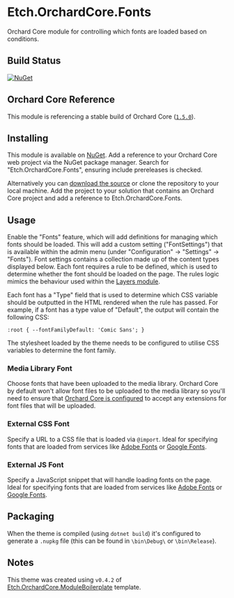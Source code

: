 # Etch.OrchardCore.Fonts

Orchard Core module for controlling which fonts are loaded based on conditions.

## Build Status

[![NuGet](https://img.shields.io/nuget/v/Etch.OrchardCore.Fonts.svg)](https://www.nuget.org/packages/Etch.OrchardCore.Fonts)

## Orchard Core Reference

This module is referencing a stable build of Orchard Core ([`1.5.0`](https://www.nuget.org/packages/OrchardCore.Module.Targets/1.5.0)).

## Installing

This module is available on [NuGet](https://www.nuget.org/packages/Etch.OrchardCore.Fonts). Add a reference to your Orchard Core web project via the NuGet package manager. Search for "Etch.OrchardCore.Fonts", ensuring include prereleases is checked.

Alternatively you can [download the source](https://github.com/etchuk/Etch.OrchardCore.Fonts/archive/master.zip) or clone the repository to your local machine. Add the project to your solution that contains an Orchard Core project and add a reference to Etch.OrchardCore.Fonts.

## Usage

Enable the "Fonts" feature, which will add definitions for managing which fonts should be loaded. This will add a custom setting ("FontSettings") that is available within the admin menu (under "Configuration" -> "Settings" -> "Fonts"). Font settings contains a collection made up of the content types displayed below. Each font requires a rule to be defined, which is used to determine whether the font should be loaded on the page. The rules logic mimics the behaviour used within the [Layers module](https://docs.orchardcore.net/en/dev/docs/reference/modules/Layers/).

Each font has a "Type" field that is used to determine which CSS variable should be outputted in the HTML rendered when the rule has passed. For example, if a font has a type value of "Default", the output will contain the following CSS:

```
:root { --fontFamilyDefault: 'Comic Sans'; }
```

The stylesheet loaded by the theme needs to be configured to utilise CSS variables to determine the font family.

### Media Library Font

Choose fonts that have been uploaded to the media library. Orchard Core by default won't allow font files to be uploaded to the media library so you'll need to ensure that [Orchard Core is configured](https://docs.orchardcore.net/en/dev/docs/reference/modules/Media/#configuration) to accept any extensions for font files that will be uploaded.

### External CSS Font

Specify a URL to a CSS file that is loaded via `@import`. Ideal for specifying fonts that are loaded from services like [Adobe Fonts](https://fonts.adobe.com/) or [Google Fonts](https://fonts.google.com/).

### External JS Font

Specify a JavaScript snippet that will handle loading fonts on the page. Ideal for specifying fonts that are loaded from services like [Adobe Fonts](https://fonts.adobe.com/) or [Google Fonts](https://fonts.google.com/).

## Packaging

When the theme is compiled (using `dotnet build`) it's configured to generate a `.nupkg` file (this can be found in `\bin\Debug\` or `\bin\Release`).

## Notes

This theme was created using `v0.4.2` of [Etch.OrchardCore.ModuleBoilerplate](https://github.com/EtchUK/Etch.OrchardCore.ModuleBoilerplate) template.
